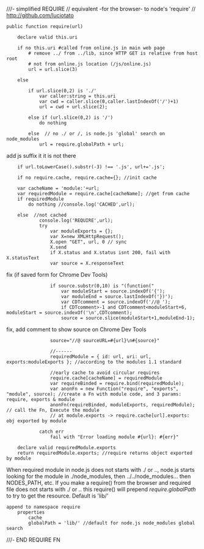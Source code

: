 ///- simplified REQUIRE 
// equivalent -for the browser- to node's 'require'
//  http://github.com/luciotato

    public function require(url)

        declare valid this.uri 

        if no this.uri #called from online.js in main web page
            # remove ../ from ../lib, since HTTP GET is relative from host root
            # not from online.js location (/js/online.js)
            url = url.slice(3)

        else
        
            if url.slice(0,2) is './'
                var caller:string = this.uri
                var cwd = caller.slice(0,caller.lastIndexOf('/')+1)
                url = cwd + url.slice(2);

            else if (url.slice(0,2) is '/') 
                do nothing

            else  // no ./ or /, is node.js 'global' search on node_modules
                url = require.globalPath + url;
              
add js suffix it it is not there

        if url.toLowerCase().substr(-3) !== '.js', url+='.js'; 

    	if no require.cache, require.cache={}; //init cache

        var cacheName = 'module:'+url;
        var requiredModule = require.cache[cacheName]; //get from cache
        if requiredModule
            do nothing //console.log('CACHED',url);
        
        else  //not cached
                console.log('REQUIRE',url);
                try 
                    var moduleExports = {};
                    var X=new XMLHttpRequest();
                    X.open "GET", url, 0 // sync
                    X.send
                    if X.status and X.status isnt 200, fail with X.statusText
    				var source = X.responseText
    				
fix (if saved form for Chrome Dev Tools)

    				if source.substr(0,10) is "(function(" 
    					var moduleStart = source.indexOf('{');
    					var moduleEnd = source.lastIndexOf('})');
    					var CDTcomment = source.indexOf('//@ ');
    					if CDTcomment>-1 and CDTcomment<moduleStart+6, moduleStart = source.indexOf('\n',CDTcomment);
    					source = source.slice(moduleStart+1,moduleEnd-1); 
    				
fix, add comment to show source on Chrome Dev Tools

    				source="//@ sourceURL=#{url}\n#{source}"

    				//------
                    requiredModule = { id: url, uri: url, exports:moduleExports }; //according to the modules 1.1 standard

                    //early cache to avoid circular requires
                    require.cache[cacheName] = requiredModule
                    var requireBinded = require.bind(requiredModule);
                    var anonFn = new Function("require", "exports", "module", source); //create a Fn with module code, and 3 params: require, exports & module
                    anonFn(requireBinded, moduleExports, requiredModule); // call the Fn, Execute the module
                    // at module.exports -> require.cache[url].exports: obj exported by module

                catch err
                    fail with "Error loading module #{url}: #{err}"

        declare valid requiredModule.exports
        return requiredModule.exports; //require returns object exported by module


When required module in node.js does not starts with ./ or .., node.js starts looking
for the module in ./node_modules, then ../../node_modules... then NODES_PATH, etc.
If you make a require() from the browser and required file does not starts with ./ or ..
this require() will prepend *require.globalPath* to try to get the resource.
Default is 'lib/'

    append to namespace require
        properties 
            cache 
            globalPath = 'lib/' //default for node.js node_modules global search


///- END REQUIRE FN

 
